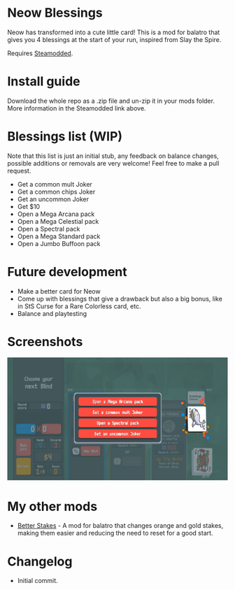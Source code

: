 # Neow Blessings
Neow has transformed into a cute little card! This is a mod for balatro that gives you 4 blessings at the start of your run, inspired from Slay the Spire.

Requires [Steamodded](https://github.com/Steamopollys/Steamodded).

# Install guide

Download the whole repo as a .zip file and un-zip it in your mods folder. More information in the Steamodded link above.

# Blessings list (WIP)

Note that this list is just an initial stub, any feedback on balance changes, possible additions or removals are very welcome! Feel free to make a pull request.

- Get a common mult Joker
- Get a common chips Joker
- Get an uncommon Joker
- Get $10
- Open a Mega Arcana pack
- Open a Mega Celestial pack
- Open a Spectral pack
- Open a Mega Standard pack
- Open a Jumbo Buffoon pack

# Future development
- Make a better card for Neow
- Come up with blessings that give a drawback but also a big bonus, like in StS Curse for a Rare Colorless card, etc.
- Balance and playtesting

# Screenshots
![UI](screenshots/UI.png)

# My other mods

- [Better Stakes](https://github.com/kjossul/BetterStakes) - A mod for balatro that changes orange and gold stakes, making them easier and reducing the need to reset for a good start.

# Changelog
- Initial commit.